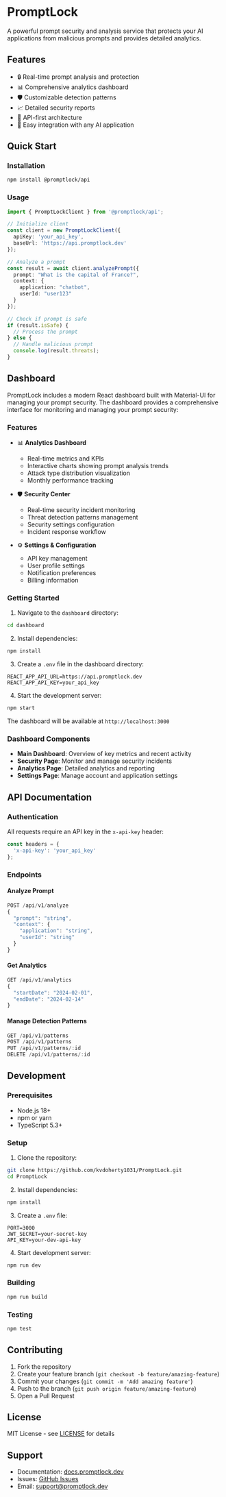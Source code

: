 # PromptLock

A powerful prompt security and analysis service that protects your AI applications from malicious prompts and provides detailed analytics.

## Features

- 🔒 Real-time prompt analysis and protection
- 📊 Comprehensive analytics dashboard
- 🛡️ Customizable detection patterns
- 📈 Detailed security reports
- 🔑 API-first architecture
- 🎯 Easy integration with any AI application

## Quick Start

### Installation

```bash
npm install @promptlock/api
```

### Usage

```typescript
import { PromptLockClient } from '@promptlock/api';

// Initialize client
const client = new PromptLockClient({
  apiKey: 'your_api_key',
  baseUrl: 'https://api.promptlock.dev'
});

// Analyze a prompt
const result = await client.analyzePrompt({
  prompt: "What is the capital of France?",
  context: {
    application: "chatbot",
    userId: "user123"
  }
});

// Check if prompt is safe
if (result.isSafe) {
  // Process the prompt
} else {
  // Handle malicious prompt
  console.log(result.threats);
}
```

## Dashboard

PromptLock includes a modern React dashboard built with Material-UI for managing your prompt security. The dashboard provides a comprehensive interface for monitoring and managing your prompt security:

### Features

- 📊 **Analytics Dashboard**
  - Real-time metrics and KPIs
  - Interactive charts showing prompt analysis trends
  - Attack type distribution visualization
  - Monthly performance tracking

- 🛡️ **Security Center**
  - Real-time security incident monitoring
  - Threat detection patterns management
  - Security settings configuration
  - Incident response workflow

- ⚙️ **Settings & Configuration**
  - API key management
  - User profile settings
  - Notification preferences
  - Billing information

### Getting Started

1. Navigate to the `dashboard` directory:
```bash
cd dashboard
```

2. Install dependencies:
```bash
npm install
```

3. Create a `.env` file in the dashboard directory:
```env
REACT_APP_API_URL=https://api.promptlock.dev
REACT_APP_API_KEY=your_api_key
```

4. Start the development server:
```bash
npm start
```

The dashboard will be available at `http://localhost:3000`

### Dashboard Components

- **Main Dashboard**: Overview of key metrics and recent activity
- **Security Page**: Monitor and manage security incidents
- **Analytics Page**: Detailed analytics and reporting
- **Settings Page**: Manage account and application settings

## API Documentation

### Authentication

All requests require an API key in the `x-api-key` header:
```typescript
const headers = {
  'x-api-key': 'your_api_key'
};
```

### Endpoints

#### Analyze Prompt
```typescript
POST /api/v1/analyze
{
  "prompt": "string",
  "context": {
    "application": "string",
    "userId": "string"
  }
}
```

#### Get Analytics
```typescript
GET /api/v1/analytics
{
  "startDate": "2024-02-01",
  "endDate": "2024-02-14"
}
```

#### Manage Detection Patterns
```typescript
GET /api/v1/patterns
POST /api/v1/patterns
PUT /api/v1/patterns/:id
DELETE /api/v1/patterns/:id
```

## Development

### Prerequisites

- Node.js 18+
- npm or yarn
- TypeScript 5.3+

### Setup

1. Clone the repository:
```bash
git clone https://github.com/kvdoherty1031/PromptLock.git
cd PromptLock
```

2. Install dependencies:
```bash
npm install
```

3. Create a `.env` file:
```env
PORT=3000
JWT_SECRET=your-secret-key
API_KEY=your-dev-api-key
```

4. Start development server:
```bash
npm run dev
```

### Building

```bash
npm run build
```

### Testing

```bash
npm test
```

## Contributing

1. Fork the repository
2. Create your feature branch (`git checkout -b feature/amazing-feature`)
3. Commit your changes (`git commit -m 'Add amazing feature'`)
4. Push to the branch (`git push origin feature/amazing-feature`)
5. Open a Pull Request

## License

MIT License - see [LICENSE](LICENSE) for details

## Support

- Documentation: [docs.promptlock.dev](https://docs.promptlock.dev)
- Issues: [GitHub Issues](https://github.com/kvdoherty1031/PromptLock/issues)
- Email: support@promptlock.dev
